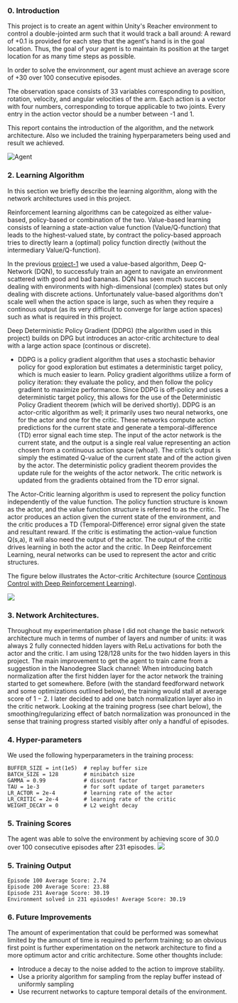 [//]: # (Image References)

[image1]: https://github.com/joshnewnham/Udacity_DeepReinforcementLearning_Project2/blob/master/images/reacher.gif "Agent"

### 0. Introduction

This project is to create an agent within Unity's Reacher environment to control a double-jointed arm such that it would track a ball around: A reward of +0.1 is provided for each step that the agent's hand is in the goal location. Thus, the goal of your agent is to maintain its position at the target location for as many time steps as possible.

In order to solve the environment, our agent must achieve an average score of +30 over 100 consecutive episodes.

The observation space consists of 33 variables corresponding to position, rotation, velocity, and angular velocities of the arm. Each action is a vector with four numbers, corresponding to torque applicable to two joints. Every entry in the action vector should be a number between -1 and 1.

This report contains the introduction of the algorithm, and the network architecture. Also we included the training hyperparameters being used and result we achieved.

![Agent][image1]

### 2. Learning Algorithm

In this section we briefly describe the learning algorithm, along with the network architectures used in this project.

Reinforcement learning algorithms can be categoized as either value-based, policy-based or combination of the two. Value-based learning consists of learning a state-action value function (Value/Q-function) that leads to the highest-valued state, by contract the policy-based approach tries to directly learn a (optimal) policy function directly (without the intermediary Value/Q-function).

In the previous [project-1](https://github.com/sysadminamit/Udacity-Deep-Reinforcement-learning-Project-1) we used a value-based algorithm, Deep Q-Network (DQN), to successfuly train an agent to navigate an environment scattered with good and bad bananas. DQN has seen much success dealing with environments with high-dimensional (complex) states but only dealing with discrete actions. Unfortunately value-based algorithms don't scale well when the action space is large, such as when they require a continous output (as its very difficult to converge for large action spaces) such as what is required in this project.

Deep Deterministic Policy Gradient (DDPG) (the algorithm used in this project) builds on DPG but introduces an actor-critic architecture to deal with a large action space (continous or discrete).

 - DDPG is a policy gradient algorithm that uses a stochastic behavior policy for good exploration but estimates a deterministic target policy, which is much easier to learn. Policy gradient algorithms utilize a form of policy iteration: they evaluate the policy, and then follow the policy gradient to maximize performance. Since DDPG is off-policy and uses a deterministic target policy, this allows for the use of the Deterministic Policy Gradient theorem (which will be derived shortly). DDPG is an actor-critic algorithm as well; it primarily uses two neural networks, one for the actor and one for the critic. These networks compute action predictions for the current state and generate a temporal-difference (TD) error signal each time step. The input of the actor network is the current state, and the output is a single real value representing an action chosen from a continuous action space (whoa!). The critic’s output is simply the estimated Q-value of the current state and of the action given by the actor. The deterministic policy gradient theorem provides the update rule for the weights of the actor network. The critic network is updated from the gradients obtained from the TD error signal.
 
The Actor-Critic learning algorithm is used to represent the policy function independently of the value function. The policy function structure is known as the actor, and the value function structure is referred to as the critic. The actor produces an action given the current state of the environment, and the critic produces a TD (Temporal-Difference) error signal given the state and resultant reward. If the critic is estimating the action-value function Q(s,a), it will also need the output of the actor. The output of the critic drives learning in both the actor and the critic. In Deep Reinforcement Learning, neural networks can be used to represent the actor and critic structures.

The figure below illustrates the Actor-critic Architecture (source [Continous Control with Deep Reinforcement Learning](https://arxiv.org/pdf/1509.02971.pdf)).

![ ](Images/actor_critic_architecture_image.png)



### 3. Network Architectures.
Throughout my experimentation phase I did not change the basic network architecture much in terms of number of layers and number of units: it was always 2 fully connected hidden layers with ReLu activations for both the actor and the critic. I am using 128/128 units for the two hidden layers in this project. The main improvement to get the agent to train came from a suggestion in the Nanodegree Slack channel: When introducing batch normalization after the first hidden layer for the actor network the training started to get somewhere. Before (with the standard feedforward network and some optimizations outlined below), the training would stall at average score of 1 − 2. I later decided to add one batch normalization layer also in the critic network. Looking at the training progress (see chart below), the smoothing/regularizing effect of batch normalization was pronounced in the sense that training progress started visibly after only a handful of episodes.

### 4. Hyper-parameters

We used the following hyperparameters in the training process:

```
BUFFER_SIZE = int(1e5)  # replay buffer size
BATCH_SIZE = 128        # minibatch size
GAMMA = 0.99            # discount factor
TAU = 1e-3              # for soft update of target parameters
LR_ACTOR = 2e-4         # learning rate of the actor 
LR_CRITIC = 2e-4        # learning rate of the critic
WEIGHT_DECAY = 0        # L2 weight decay

```

### 5. Training Scores
The agent was able to solve the environment by achieving score of 30.0 over 100 consecutive episodes after 231 episodes.
![ ](Images/plot.jpg)

### 5. Training Output

```
Episode 100	Average Score: 2.74
Episode 200	Average Score: 23.88
Episode 231	Average Score: 30.19
Environment solved in 231 episodes!	Average Score: 30.19
```

### 6. Future Improvements
The amount of experimentation that could be performed was somewhat limited by the amount of time is required to perform training; so an obvious first point is further experimentation on the network architecture to find a more optimum actor and critic architecture. Some other thoughts include:

 - Introduce a decay to the noise added to the action to improve stability.
 - Use a priority algorithm for sampling from the replay buffer instead of uniformly sampling
 - Use recurrent networks to capture temporal details of the environment.
